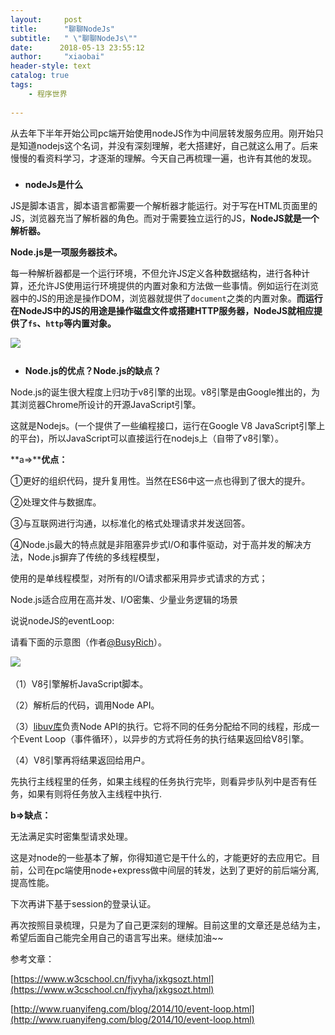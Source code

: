 ```yaml
---
layout:     post
title:      "聊聊NodeJs"
subtitle:   " \"聊聊NodeJs\""
date:      2018-05-13 23:55:12 
author:     "xiaobai"
header-style: text
catalog: true
tags:
    - 程序世界
     
---
```


从去年下半年开始公司pc端开始使用nodeJS作为中间层转发服务应用。刚开始只是知道nodejs这个名词，并没有深刻理解，老大搭建好，自己就这么用了。后来慢慢的看资料学习，才逐渐的理解。今天自己再梳理一遍，也许有其他的发现。

  

###   

-   **nodeJs是什么**

  

JS是脚本语言，脚本语言都需要一个解析器才能运行。对于写在HTML页面里的JS，浏览器充当了解析器的角色。而对于需要独立运行的JS，**NodeJS就是一个解析器。**

**Node.js是一项服务器技术。**

每一种解析器都是一个运行环境，不但允许JS定义各种数据结构，进行各种计算，还允许JS使用运行环境提供的内置对象和方法做一些事情。例如运行在浏览器中的JS的用途是操作DOM，浏览器就提供了`document`之类的内置对象。**而运行在NodeJS中的JS的用途是操作磁盘文件或搭建HTTP服务器，NodeJS就相应提供了`fs`、`http`等内置对象。**

![](https://img-blog.csdn.net/20180519183512497?watermark/2/text/aHR0cHM6Ly9ibG9nLmNzZG4ubmV0L3dlaXhpbl8zNjg1MjIzNQ==/font/5a6L5L2T/fontsize/400/fill/I0JBQkFCMA==/dissolve/70)![](data:image/gif;base64,R0lGODlhAQABAPABAP///wAAACH5BAEKAAAALAAAAAABAAEAAAICRAEAOw== "Click and drag to move")​

  

###   

-   **Node.js的优点？Node.js的缺点？**

  

Node.js的诞生很大程度上归功于v8引擎的出现。v8引擎是由Google推出的，为其浏览器Chrome所设计的开源JavaScript引擎。

  

这就是Nodejs。(一个提供了一些编程接口，运行在Google V8 JavaScript引擎上的平台)，所以JavaScript可以直接运行在nodejs上（自带了v8引擎）。

**a=>****优点：**

①更好的组织代码，提升复用性。当然在ES6中这一点也得到了很大的提升。

②处理文件与数据库。

③与互联网进行沟通，以标准化的格式处理请求并发送回答。

  

④Node.js最大的特点就是非阻塞异步式I/O和事件驱动，对于高并发的解决方法，Node.js摒弃了传统的多线程模型，

使用的是单线程模型，对所有的I/O请求都采用异步式请求的方式；

  

Node.js适合应用在高并发、I/O密集、少量业务逻辑的场景

说说nodeJS的eventLoop:

请看下面的示意图（作者[@BusyRich](https://twitter.com/BusyRich/status/494959181871316992)）。

![](https://img-blog.csdn.net/20180519175722180?watermark/2/text/aHR0cHM6Ly9ibG9nLmNzZG4ubmV0L3dlaXhpbl8zNjg1MjIzNQ==/font/5a6L5L2T/fontsize/400/fill/I0JBQkFCMA==/dissolve/70)![](data:image/gif;base64,R0lGODlhAQABAPABAP///wAAACH5BAEKAAAALAAAAAABAAEAAAICRAEAOw== "Click and drag to move")​

  

  

（1）V8引擎解析JavaScript脚本。

（2）解析后的代码，调用Node API。

（3）[libuv库](https://github.com/joyent/libuv)负责Node API的执行。它将不同的任务分配给不同的线程，形成一个Event Loop（事件循环），以异步的方式将任务的执行结果返回给V8引擎。

（4）V8引擎再将结果返回给用户。

  

先执行主线程里的任务，如果主线程的任务执行完毕，则看异步队列中是否有任务，如果有则将任务放入主线程中执行.

**b=>缺点：**

无法满足实时密集型请求处理。

这是对node的一些基本了解，你得知道它是干什么的，才能更好的去应用它。目前，公司在pc端使用node+express做中间层的转发，达到了更好的前后端分离,提高性能。

下次再讲下基于session的登录认证。

再次按照目录梳理，只是为了自己更深刻的理解。目前这里的文章还是总结为主，希望后面自己能完全用自己的语言写出来。继续加油~~

  

参考文章：

[https://www.w3cschool.cn/fjvyha/jxkgsozt.html](https://www.w3cschool.cn/fjvyha/jxkgsozt.html)

[http://www.ruanyifeng.com/blog/2014/10/event-loop.html](http://www.ruanyifeng.com/blog/2014/10/event-loop.html)








